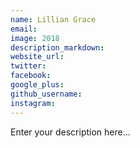 ```yaml
---
name: Lillian Grace
email:
image: 2018
description_markdown:
website_url:
twitter:
facebook:
google_plus:
github_username:
instagram:
---
```


Enter your description here...
